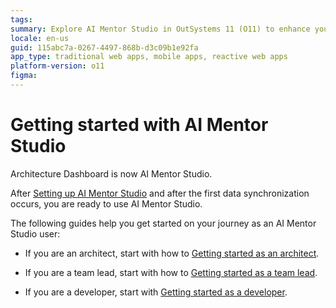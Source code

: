 ```yaml
---
tags:
summary: Explore AI Mentor Studio in OutSystems 11 (O11) to enhance your development, architecture, and team leadership skills.
locale: en-us
guid: 115abc7a-0267-4497-868b-d3c09b1e92fa
app_type: traditional web apps, mobile apps, reactive web apps
platform-version: o11
figma:
---
```


# Getting started with AI Mentor Studio

<div class="info" markdown="1">

Architecture Dashboard is now AI Mentor Studio.

</div>

After [Setting up AI Mentor Studio](how-setup.md) and after the first data synchronization occurs, you are ready to use AI Mentor Studio. 

The following guides help you get started on your journey as an AI Mentor Studio user:

* If you are an architect, start with how to [Getting started as an architect](how-use-architect.md).

* If you are a team lead, start with how to [Getting started as a team lead](how-use-team-lead.md).

* If you are a developer, start with [Getting started as a developer](how-use-developer.md).
